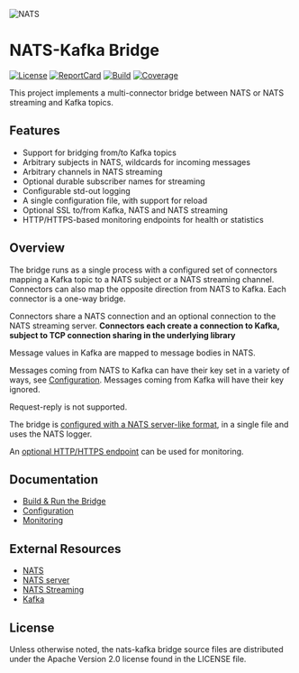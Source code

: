 ![NATS](logos/large-logo.png)

# NATS-Kafka Bridge

[![License][License-Image]][License-Url]
[![ReportCard][ReportCard-Image]][ReportCard-Url]
[![Build][Build-Status-Image]][Build-Status-Url]
[![Coverage][Coverage-Image]][Coverage-Url]

This project implements a multi-connector bridge between NATS or NATS streaming and Kafka topics.

## Features

* Support for bridging from/to Kafka topics
* Arbitrary subjects in NATS, wildcards for incoming messages
* Arbitrary channels in NATS streaming
* Optional durable subscriber names for streaming
* Configurable std-out logging
* A single configuration file, with support for reload
* Optional SSL to/from Kafka, NATS and NATS streaming
* HTTP/HTTPS-based monitoring endpoints for health or statistics

## Overview

The bridge runs as a single process with a configured set of connectors mapping
a Kafka topic to a NATS subject or a NATS streaming channel. Connectors can
also map the opposite direction from NATS to Kafka. Each connector is a one-way
bridge.

Connectors share a NATS connection and an optional connection to the NATS
streaming server. **Connectors each create a connection to Kafka, subject to
TCP connection sharing in the underlying library**

Message values in Kafka are mapped to message bodies in NATS.

Messages coming from NATS to Kafka can have their key set in a variety of ways,
see [Configuration](docs/config.md). Messages coming from Kafka will have their
key ignored.

Request-reply is not supported.

The bridge is [configured with a NATS server-like format](docs/config.md), in a
single file and uses the NATS logger.

An [optional HTTP/HTTPS endpoint](docs/monitoring.md) can be used for
monitoring.

## Documentation

* [Build & Run the Bridge](docs/buildandrun.md)
* [Configuration](docs/config.md)
* [Monitoring](docs/monitoring.md)

## External Resources

* [NATS](https://nats.io/documentation/)
* [NATS server](https://github.com/nats-io/nats-server)
* [NATS Streaming](https://github.com/nats-io/nats-streaming-server)
* [Kafka](https://kafka.apache.org/)

[License-Url]: https://www.apache.org/licenses/LICENSE-2.0
[License-Image]: https://img.shields.io/badge/License-Apache2-blue.svg
[Build-Status-Url]: https://github.com/nats-io/nats-kafka/actions/workflows/testing.yaml
[Build-Status-Image]: https://github.com/nats-io/nats-kafka/actions/workflows/testing.yaml/badge.svg?branch=master
[Coverage-Url]: https://app.codecov.io/gh/nats-io/nats-kafka
[Coverage-image]: https://codecov.io/gh/nats-io/nats-kafka/branch/master/graph/badge.svg
[ReportCard-Url]: https://goreportcard.com/report/nats-io/nats-kafka
[ReportCard-Image]: https://goreportcard.com/badge/github.com/nats-io/nats-kafka

<a name="license"></a>

## License

Unless otherwise noted, the nats-kafka bridge source files are distributed
under the Apache Version 2.0 license found in the LICENSE file.
